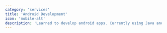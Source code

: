 ```yaml
---
category: 'services'
title: 'Android Development'
icon: 'mobile-alt'
description: 'Learned to develop android apps. Currently using Java and probably Kotlin later. Also looking forward to developing iOS apps.'
---
```

